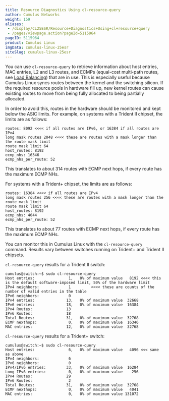 ```yaml
---
title: Resource Diagnostics Using cl-resource-query
author: Cumulus Networks
weight: 159
aliases:
 - /display/CL25ESR/Resource+Diagnostics+Using+cl+resource+query
 - /pages/viewpage.action?pageId=5115964
pageID: 5115964
product: Cumulus Linux
imgData: cumulus-linux-25esr
siteSlug: cumulus-linux-25esr
---
```

You can use `cl-resource-query` to retrieve information about host
entries, MAC entries, L2 and L3 routes, and ECMPs (equal-cost multi-path
routes, see [Load Balancing](/version/cumulus-linux-25esr/Layer-3-Features/Network-Topology/#load-balancing))
that are in use. This is especially useful because Cumulus Linux syncs
routes between the kernel and the switching silicon. If the required
resource pools in hardware fill up, new kernel routes can cause existing
routes to move from being fully allocated to being partially allocated.

In order to avoid this, routes in the hardware should be monitored and
kept below the ASIC limits. For example, on systems with a Trident II
chipset, the limits are as follows:

    routes: 8092 <<<< if all routes are IPv6, or 16384 if all routes are IPv4
    long mask routes 2048 <<<< these are routes with a mask longer than the route mask limit
    route mask limit 64
    host_routes: 8192
    ecmp_nhs: 16346
    ecmp_nhs_per_route: 52

This translates to about 314 routes with ECMP next hops, if every route
has the maximum ECMP NHs.

For systems with a Trident+ chipset, the limits are as follows:

    routes: 16384 <<<< if all routes are IPv4
    long mask routes 256 <<<< these are routes with a mask longer than the route mask limit
    route mask limit 64
    host_routes: 8192
    ecmp_nhs: 4044
    ecmp_nhs_per_route: 52

This translates to about 77 routes with ECMP next hops, if every route
has the maximum ECMP NHs.

You can monitor this in Cumulus Linux with the `cl-resource-query`
command. Results vary between switches running on Trident+ and Trident
II chipsets.

`cl-resource-query` results for a Trident II switch:

    cumulus@switch:~$ sudo cl-resource-query
    Host entries:               1,   0% of maximum value   8192 <<<< this is the default software-imposed limit, 50% of the hardware limit
    IPv4 neighbors:             1         <<<< these are counts of the number of valid entries in the table
    IPv6 neighbors:             0
    IPv4 entries:              13,   0% of maximum value  32668
    IPv6 entries:              18,   0% of maximum value  16384
    IPv4 Routes:               13
    IPv6 Routes:               18
    Total Routes:              31,   0% of maximum value  32768
    ECMP nexthops:              0,   0% of maximum value  16346
    MAC entries:               12,   0% of maximum value  32768

`cl-resource-query` results for a Trident+ switch:

    cumulus@switch:~$ sudo cl-resource-query
    Host entries:               6,   0% of maximum value   4096 <<< same as above
    IPv4 neighbors:             6
    IPv6 neighbors:             0
    IPv4/IPv6 entries:         33,   0% of maximum value  16284
    Long IPv6 entries:          0,   0% of maximum value    256
    IPv4 Routes:               29
    IPv6 Routes:                2
    Total Routes:              31,   0% of maximum value  32768
    ECMP nexthops:              0,   0% of maximum value   4041
    MAC entries:                0,   0% of maximum value 131072

<article id="html-search-results" class="ht-content" style="display: none;">

</article>

<footer id="ht-footer">

</footer>
